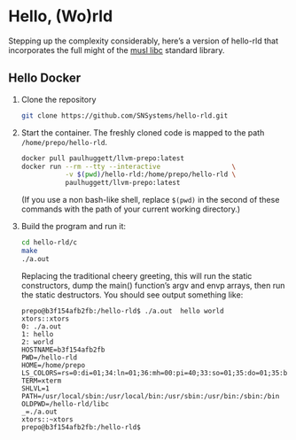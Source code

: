 # Hello, (Wo)rld

Stepping up the complexity considerably, here’s a version of hello-rld that incorporates the full might of the [musl libc](https://github.com/SNSystems/musl-prepo) standard library.


## Hello Docker

1. Clone the repository

    ~~~bash
    git clone https://github.com/SNSystems/hello-rld.git
    ~~~

1. Start the container. The freshly cloned code is mapped to the path `/home/prepo/hello-rld`.

    ~~~bash
    docker pull paulhuggett/llvm-prepo:latest
    docker run --rm --tty --interactive                  \
               -v $(pwd)/hello-rld:/home/prepo/hello-rld \
               paulhuggett/llvm-prepo:latest
    ~~~

    (If you use a non bash-like shell, replace `$(pwd)` in the second of these commands with the path of your current working directory.)

1. Build the program and run it:

    ~~~bash
    cd hello-rld/c
    make
    ./a.out
    ~~~

    Replacing the traditional cheery greeting, this will run the static constructors, dump the main() function’s argv and envp arrays, then run the static destructors. You should see output something like:

    ~~~~
    prepo@b3f154afb2fb:/hello-rld$ ./a.out  hello world
    xtors::xtors
    0: ./a.out
    1: hello
    2: world
    HOSTNAME=b3f154afb2fb
    PWD=/hello-rld
    HOME=/home/prepo
    LS_COLORS=rs=0:di=01;34:ln=01;36:mh=00:pi=40;33:so=01;35:do=01;35:bd=40;33;01:cd=40;33;01:or=40;31;01:mi=00:su=37;41:sg=30;43:ca=30;41:tw=30;42:ow=34;42:st=37;44:ex=01;32:*.tar=01;31:*.tgz=01;31:*.arc=01;31:*.arj=01;31:*.taz=01;31:*.lha=01;31:*.lz4=01;31:*.lzh=01;31:*.lzma=01;31:*.tlz=01;31:*.txz=01;31:*.tzo=01;31:*.t7z=01;31:*.zip=01;31:*.z=01;31:*.dz=01;31:*.gz=01;31:*.lrz=01;31:*.lz=01;31:*.lzo=01;31:*.xz=01;31:*.zst=01;31:*.tzst=01;31:*.bz2=01;31:*.bz=01;31:*.tbz=01;31:*.tbz2=01;31:*.tz=01;31:*.deb=01;31:*.rpm=01;31:*.jar=01;31:*.war=01;31:*.ear=01;31:*.sar=01;31:*.rar=01;31:*.alz=01;31:*.ace=01;31:*.zoo=01;31:*.cpio=01;31:*.7z=01;31:*.rz=01;31:*.cab=01;31:*.wim=01;31:*.swm=01;31:*.dwm=01;31:*.esd=01;31:*.jpg=01;35:*.jpeg=01;35:*.mjpg=01;35:*.mjpeg=01;35:*.gif=01;35:*.bmp=01;35:*.pbm=01;35:*.pgm=01;35:*.ppm=01;35:*.tga=01;35:*.xbm=01;35:*.xpm=01;35:*.tif=01;35:*.tiff=01;35:*.png=01;35:*.svg=01;35:*.svgz=01;35:*.mng=01;35:*.pcx=01;35:*.mov=01;35:*.mpg=01;35:*.mpeg=01;35:*.m2v=01;35:*.mkv=01;35:*.webm=01;35:*.ogm=01;35:*.mp4=01;35:*.m4v=01;35:*.mp4v=01;35:*.vob=01;35:*.qt=01;35:*.nuv=01;35:*.wmv=01;35:*.asf=01;35:*.rm=01;35:*.rmvb=01;35:*.flc=01;35:*.avi=01;35:*.fli=01;35:*.flv=01;35:*.gl=01;35:*.dl=01;35:*.xcf=01;35:*.xwd=01;35:*.yuv=01;35:*.cgm=01;35:*.emf=01;35:*.ogv=01;35:*.ogx=01;35:*.aac=00;36:*.au=00;36:*.flac=00;36:*.m4a=00;36:*.mid=00;36:*.midi=00;36:*.mka=00;36:*.mp3=00;36:*.mpc=00;36:*.ogg=00;36:*.ra=00;36:*.wav=00;36:*.oga=00;36:*.opus=00;36:*.spx=00;36:*.xspf=00;36:
    TERM=xterm
    SHLVL=1
    PATH=/usr/local/sbin:/usr/local/bin:/usr/sbin:/usr/bin:/sbin:/bin
    OLDPWD=/hello-rld/libc
    _=./a.out
    xtors::~xtors
    prepo@b3f154afb2fb:/hello-rld$ 
    ~~~~
